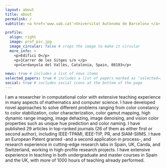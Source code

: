 ```yaml
---
layout: about
title: about
permalink: /
subtitle: <a href='www.uab.cat'>Universitat Autònoma de Barcelona </a>.<a href='www.cvc.uab.cat'>Computer Vision Center </a>

profile:
  align: right
  image: prof_pic.jpg
  image_circular: false # crops the image to make it circular
  more_info: >
    <p>Edifici O</p>
    <p>1Carrer de les Sitges s/n </p>
    <p>Cerdanyola del Vallès, Catalonia, Spain, 08193</p>

news: true # includes a list of news items
selected_papers: true # includes a list of papers marked as "selected={true}"
social: true # includes social icons at the bottom of the page
---
```


I am a researcher in computational color with extensive teaching experience in many aspects of mathematics
and computer science. I have developed novel approaches to solve different problems ranging from color
constancy to color stabilization, color characterization, color gamut mapping, high dynamic range imaging,
image dehazing, image denoising, and vision color properties such as unique hue prediction and color naming.
I have published 29 articles in top-ranked journals (26 of them as either first or second author), including
IEEE-TPAMI, IEEE-TIP, PR, and SIAM-SIIMS. I have an European Patent granted -and a second application
in process-, and research experience in cutting-edge research labs in Spain, UK, Canda, and Switzerland, working
in high-profile research projects. I have extensive experience in teaching in both undergraduate and master
courses in Spain and the UK, with more of 1000 hours of teaching already performed.
